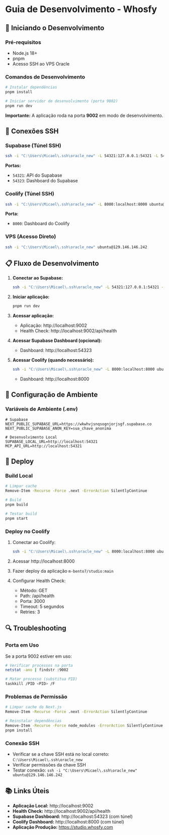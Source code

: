 # Guia de Desenvolvimento - Whosfy

## 🚀 Iniciando o Desenvolvimento

### Pré-requisitos
- Node.js 18+
- pnpm
- Acesso SSH ao VPS Oracle

### Comandos de Desenvolvimento

```bash
# Instalar dependências
pnpm install

# Iniciar servidor de desenvolvimento (porta 9002)
pnpm run dev
```

**Importante:** A aplicação roda na porta **9002** em modo de desenvolvimento.

## 🔗 Conexões SSH

### Supabase (Túnel SSH)
```bash
ssh -i "C:\Users\Micael\.ssh\oracle_new" -L 54321:127.0.0.1:54321 -L 54323:127.0.0.1:54323 -N ubuntu@129.146.146.242
```

**Portas:**
- `54321`: API do Supabase
- `54323`: Dashboard do Supabase

### Coolify (Túnel SSH)
```bash
ssh -i "C:\Users\Micael\.ssh\oracle_new" -L 8000:localhost:8000 ubuntu@129.146.146.242
```

**Porta:**
- `8000`: Dashboard do Coolify

### VPS (Acesso Direto)
```bash
ssh -i "C:\Users\Micael\.ssh\oracle_new" ubuntu@129.146.146.242
```

## 📋 Fluxo de Desenvolvimento

1. **Conectar ao Supabase:**
   ```bash
   ssh -i "C:\Users\Micael\.ssh\oracle_new" -L 54321:127.0.0.1:54321 -L 54323:127.0.0.1:54323 -N ubuntu@129.146.146.242
   ```

2. **Iniciar aplicação:**
   ```bash
   pnpm run dev
   ```

3. **Acessar aplicação:**
   - Aplicação: http://localhost:9002
   - Health Check: http://localhost:9002/api/health

4. **Acessar Supabase Dashboard (opcional):**
   - Dashboard: http://localhost:54323

5. **Acessar Coolify (quando necessário):**
   ```bash
   ssh -i "C:\Users\Micael\.ssh\oracle_new" -L 8000:localhost:8000 ubuntu@129.146.146.242
   ```
   - Dashboard: http://localhost:8000

## 🔧 Configuração de Ambiente

### Variáveis de Ambiente (.env)
```env
# Supabase
NEXT_PUBLIC_SUPABASE_URL=https://wkwhvjsnqsognjorjsgf.supabase.co
NEXT_PUBLIC_SUPABASE_ANON_KEY=sua_chave_anonima

# Desenvolvimento Local
SUPABASE_LOCAL_URL=http://localhost:54321
MCP_API_URL=http://localhost:54321
```

## 🐳 Deploy

### Build Local
```bash
# Limpar cache
Remove-Item -Recurse -Force .next -ErrorAction SilentlyContinue

# Build
pnpm build

# Testar build
pnpm start
```

### Deploy no Coolify
1. Conectar ao Coolify:
   ```bash
   ssh -i "C:\Users\Micael\.ssh\oracle_new" -L 8000:localhost:8000 ubuntu@129.146.146.242
   ```

2. Acessar http://localhost:8000

3. Fazer deploy da aplicação `m-bento7/studio:main`

4. Configurar Health Check:
   - Método: GET
   - Path: /api/health
   - Porta: 3000
   - Timeout: 5 segundos
   - Retries: 3

## 🔍 Troubleshooting

### Porta em Uso
Se a porta 9002 estiver em uso:
```bash
# Verificar processos na porta
netstat -ano | findstr :9002

# Matar processo (substitua PID)
taskkill /PID <PID> /F
```

### Problemas de Permissão
```bash
# Limpar cache do Next.js
Remove-Item -Recurse -Force .next -ErrorAction SilentlyContinue

# Reinstalar dependências
Remove-Item -Recurse -Force node_modules -ErrorAction SilentlyContinue
pnpm install
```

### Conexão SSH
- Verificar se a chave SSH está no local correto: `C:\Users\Micael\.ssh\oracle_new`
- Verificar permissões da chave SSH
- Testar conexão: `ssh -i "C:\Users\Micael\.ssh\oracle_new" ubuntu@129.146.146.242`

## 📚 Links Úteis

- **Aplicação Local:** http://localhost:9002
- **Health Check:** http://localhost:9002/api/health
- **Supabase Dashboard:** http://localhost:54323 (com túnel)
- **Coolify Dashboard:** http://localhost:8000 (com túnel)
- **Aplicação Produção:** https://studio.whosfy.com